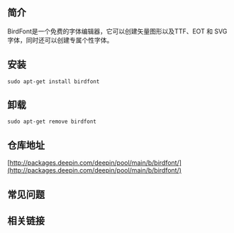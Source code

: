 ## 简介

BirdFont是一个免费的字体编辑器，它可以创建矢量图形以及TTF、EOT 和 SVG字体，同时还可以创建专属个性字体。

## 安装

`sudo apt-get install birdfont`

## 卸载

`sudo apt-get remove birdfont`

## 仓库地址

[http://packages.deepin.com/deepin/pool/main/b/birdfont/](http://packages.deepin.com/deepin/pool/main/b/birdfont/)


## 常见问题


## 相关链接